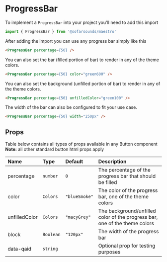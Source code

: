 # ProgressBar

To implement a `ProgressBar` into your project you'll need to add this import
```js
import { ProgressBar } from '@sofarsounds/maestro'
```

After adding the import you can use any progress bar simply like this
```html
<ProgressBar percentage={50} />
```

You can also set the bar (filled portion of bar) to render in any of the theme colors.
```html
<ProgressBar percentage={50} color="green600" />
```

You can also set the background (unfilled portion of bar) to render in any of the theme colors.
```html
<ProgressBar percentage={50} unfilledColor="green100" />
```

The width of the bar can also be configured to fit your use case.
```html
<ProgressBar percentage={50} width="250px" />
```

## Props
Table below contains all types of props available in any Button component  
**Note:** all other standard button html props apply

| Name          | Type         | Default         | Description                      |
| :------------ | :-----       | :-------------- | :------------------------------- |
| percentage    | `number`     | `0`             | The percentage of the progress bar that should be filled
| color         | `Colors`     | `"blueSmoke"`   | The color of the progress bar, one of the theme colors
| unfilledColor | `Colors`     | `"macyGrey"`    | The background/unfilled color of the progress bar, one of the theme colors
| block         | `Boolean`    | `"120px"`       | The width of the progress bar
| data-qaid     | `string`     |                 | Optional prop for testing purposes
